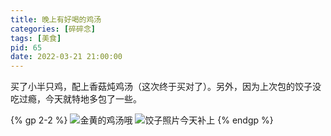 ```yaml
---
title: 晚上有好喝的鸡汤
categories: [碎碎念]
tags: [美食]
pid: 65
date: 2022-03-21 21:00:00
---
```


买了小半只鸡，配上香菇炖鸡汤（这次终于买对了）。另外，因为上次包的饺子没吃过瘾，今天就特地多包了一些。

{% gp 2-2 %}
![金黄的鸡汤哦](https://web-1256060851.file.myqcloud.com/post/65/chickensoup.jpg)
![饺子照片今天补上](https://web-1256060851.file.myqcloud.com/post/65/jiaozi.jpg)
{% endgp %}